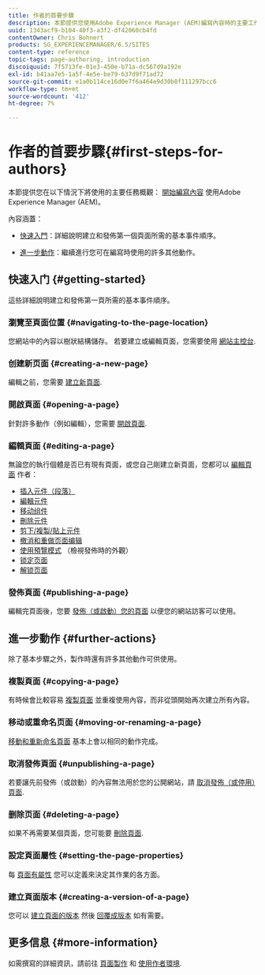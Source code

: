 ```yaml
---
title: 作者的首要步驟
description: 本節提供您使用Adobe Experience Manager (AEM)編寫內容時的主要工作概覽。
uuid: 1343acf9-b104-40f3-a3f2-df42060cb4fd
contentOwner: Chris Bohnert
products: SG_EXPERIENCEMANAGER/6.5/SITES
content-type: reference
topic-tags: page-authoring, introduction
discoiquuid: 7f5713fe-01e3-450e-b71a-dc567d9a192e
exl-id: b41aa7e5-1a5f-4e5e-be79-637d9f71ad72
source-git-commit: e1a0b114ce16d0e7f6a464e9d30b8f111297bcc6
workflow-type: tm+mt
source-wordcount: '412'
ht-degree: 7%

---
```


# 作者的首要步驟{#first-steps-for-authors}

本節提供您在以下情況下將使用的主要任務概觀： [開始編寫內容](/help/sites-authoring/author.md#concept-of-authoring-and-publishing) 使用Adobe Experience Manager (AEM)。

內容涵蓋：

* [快速入門](#getting-started)：詳細說明建立和發佈第一個頁面所需的基本事件順序。

* [進一步動作](#further-actions)：繼續進行您可在編寫時使用的許多其他動作。

## 快速入门 {#getting-started}

這些詳細說明建立和發佈第一頁所需的基本事件順序。

### 瀏覽至頁面位置 {#navigating-to-the-page-location}

您網站中的內容以樹狀結構儲存。 若要建立或編輯頁面，您需要使用 [網站主控台](/help/sites-classic-ui-authoring/author-env-basic-handling.md#navigating-with-the-websites-console).

### 创建新页面 {#creating-a-new-page}

編輯之前，您需要 [建立新頁面](/help/sites-classic-ui-authoring/classic-page-author-manage-pages.md#creating-a-new-page).

### 開啟頁面 {#opening-a-page}

針對許多動作（例如編輯），您需要 [開啟頁面](/help/sites-classic-ui-authoring/classic-page-author-manage-pages.md#opening-a-page-for-editing).

### 編輯頁面 {#editing-a-page}

無論您的執行個體是否已有現有頁面，或您自己剛建立新頁面，您都可以 [編輯頁面](/help/sites-classic-ui-authoring/classic-page-author-edit-content.md) 作者：

* [插入元件（段落）](/help/sites-classic-ui-authoring/classic-page-author-edit-content.md#inserting-a-component)
* [編輯元件](/help/sites-classic-ui-authoring/classic-page-author-edit-content.md#editing-a-component-content-and-properties)
* [移动组件](/help/sites-classic-ui-authoring/classic-page-author-edit-content.md#moving-a-component)
* [刪除元件](/help/sites-classic-ui-authoring/classic-page-author-edit-content.md#deleting-a-component)
* [剪下/複製/貼上元件](/help/sites-classic-ui-authoring/classic-page-author-edit-content.md#cut-copy-paste-a-component)
* [撤消和重做页面编辑](/help/sites-classic-ui-authoring/classic-page-author-edit-content.md#undoing-and-redoing-page-edits)
* [使用預覽模式](/help/sites-classic-ui-authoring/classic-page-author-edit-content.md#previewing-pages) （檢視發佈時的外觀）
* [锁定页面](/help/sites-classic-ui-authoring/classic-page-author-edit-content.md#locking-a-page)
* [解锁页面](/help/sites-classic-ui-authoring/classic-page-author-edit-content.md#unlocking-a-page)

### 發佈頁面 {#publishing-a-page}

編輯完頁面後，您要 [發佈（或啟動）您的頁面](/help/sites-classic-ui-authoring/classic-page-author-publish-pages.md#main-pars-title-10) 以便您的網站訪客可以使用。

## 進一步動作 {#further-actions}

除了基本步驟之外，製作時還有許多其他動作可供使用。

### 複製頁面 {#copying-a-page}

有時候會比較容易 [複製頁面](/help/sites-classic-ui-authoring/classic-page-author-manage-pages.md#copying-and-pasting-a-page) 並重複使用內容，而非從頭開始再次建立所有內容。

### 移动或重命名页面 {#moving-or-renaming-a-page}

[移動和重新命名頁面](/help/sites-classic-ui-authoring/classic-page-author-manage-pages.md#moving-or-renaming-page) 基本上會以相同的動作完成。

### 取消發佈頁面 {#unpublishing-a-page}

若要讓先前發佈（或啟動）的內容無法用於您的公開網站，請 [取消發佈（或停用）頁面](/help/sites-classic-ui-authoring/classic-page-author-publish-pages.md#unpublishing-a-page).

### 删除页面 {#deleting-a-page}

如果不再需要某個頁面，您可能要 [刪除頁面](/help/sites-classic-ui-authoring/classic-page-author-manage-pages.md#deleting-a-page).

### 設定頁面屬性 {#setting-the-page-properties}

每 [頁面有屬性](/help/sites-classic-ui-authoring/classic-page-author-edit-page-properties.md) 您可以定義來決定其作業的各方面。

### 建立頁面版本 {#creating-a-version-of-a-page}

您可以 [建立頁面的版本](/help/sites-classic-ui-authoring/classic-page-author-work-with-versions.md#creating-a-new-version) 然後 [回覆成版本](/help/sites-classic-ui-authoring/classic-page-author-work-with-versions.md#restoring-a-page-version-from-sidekick) 如有需要。

## 更多信息 {#more-information}

如需撰寫的詳細資訊，請前往 [頁面製作](/help/sites-classic-ui-authoring/classic-page-author.md) 和 [使用作者環境](/help/sites-classic-ui-authoring/author-env.md).
